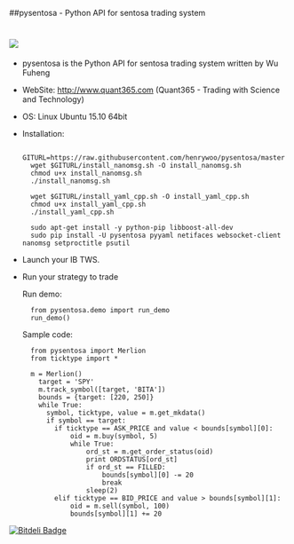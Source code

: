 ##pysentosa - Python API for sentosa trading system

![](http://www.quant365.com/static/merlion.png)
============================================================================================

- pysentosa is the Python API for sentosa trading system written by Wu Fuheng

- WebSite: http://www.quant365.com (Quant365 - Trading with Science and Technology)

- OS: Linux Ubuntu 15.10 64bit

- Installation:

  ```
    GITURL=https://raw.githubusercontent.com/henrywoo/pysentosa/master
    wget $GITURL/install_nanomsg.sh -O install_nanomsg.sh
    chmod u+x install_nanomsg.sh
    ./install_nanomsg.sh

    wget $GITURL/install_yaml_cpp.sh -O install_yaml_cpp.sh
    chmod u+x install_yaml_cpp.sh
    ./install_yaml_cpp.sh

    sudo apt-get install -y python-pip libboost-all-dev
    sudo pip install -U pysentosa pyyaml netifaces websocket-client nanomsg setproctitle psutil
  ```

- Launch your IB TWS.

- Run your strategy to trade

  Run demo:

  ```
    from pysentosa.demo import run_demo
    run_demo()
  ```

  Sample code:

  ```
    from pysentosa import Merlion
    from ticktype import *

    m = Merlion()
      target = 'SPY'
      m.track_symbol([target, 'BITA'])
      bounds = {target: [220, 250]}
      while True:
        symbol, ticktype, value = m.get_mkdata()
        if symbol == target:
          if ticktype == ASK_PRICE and value < bounds[symbol][0]:
              oid = m.buy(symbol, 5)
              while True:
                  ord_st = m.get_order_status(oid)
                  print ORDSTATUS[ord_st]
                  if ord_st == FILLED:
                      bounds[symbol][0] -= 20
                      break
                  sleep(2)
          elif ticktype == BID_PRICE and value > bounds[symbol][1]:
              oid = m.sell(symbol, 100)
              bounds[symbol][1] += 20
  ```

[![Bitdeli Badge](https://d2weczhvl823v0.cloudfront.net/henrywoo/pysentosa/trend.png)](https://bitdeli.com/free "Bitdeli Badge")
